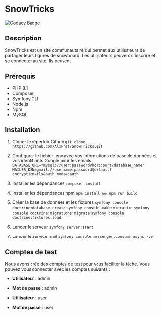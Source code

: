 # SnowTricks

[![Codacy Badge](https://app.codacy.com/project/badge/Grade/5c74b7abd7db494cb0b2191f9ec70381)](https://app.codacy.com/gh/AlxFrst/SnowTricks/dashboard?utm_source=gh&utm_medium=referral&utm_content=&utm_campaign=Badge_grade)

## Description
SnowTricks est un site communautaire qui permet aux utilisateurs de partager leurs figures de snowboard. Les utilisateurs peuvent s'inscrire et se connecter au site. Ils peuvent

## Prérequis
-  PHP 8.1
-  Composer
-  Symfony CLI
-  Node.js
-  Npm
-  MySQL

## Installation
1. Cloner le répertoir Github
```git clone https://github.com/AlxFrst/SnowTricks.git```

2. Configurer le fichier .env avec vos informations de base de données et vos identifiants Google pour les emails
```DATABASE_URL="mysql://user:password@host:port/database_name"```
```MAILER_DSN=gmail://username:password@default?encryption=tls&auth_mode=oauth```

2. Installer les dépendances
```composer install```

3. Installer les dépendances npm
```npm install && npm run build```

4. Créer la base de données et les fixtures
```symfony console doctrine:database:create```
```symfony console make:migration```
```symfony console doctrine:migrations:migrate```
```symfony console doctrine:fixtures:load```

5. Lancer le serveur
```symfony server:start```

6. Lancer le service mail
```symfony console messenger:consume async -vv```

## Comptes de test
Nous avons créé des comptes de test pour vous faciliter la tâche. Vous pouvez vous connecter avec les comptes suivants :
-   **Utilisateur** : admin
-   **Mot de passe** : admin

-  **Utilisateur** : user
-   **Mot de passe** : user




